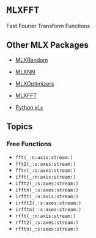 # ``MLXFFT``

Fast Fourier Transform Functions

## Other MLX Packages

- [MLXRandom](https://ml-explore.github.io/mlx-swift/MLXRandom/documentation/mlxrandom/)
- [MLXNN](https://ml-explore.github.io/mlx-swift/MLXNN/documentation/mlxnn/)
- [MLXOptimizers](https://ml-explore.github.io/mlx-swift/MLXOptimizers/documentation/mlxoptimizers/)
- [MLXFFT](https://ml-explore.github.io/mlx-swift/MLXFFT/documentation/mlxfft/)

- [Python `mlx`](https://ml-explore.github.io/mlx/build/html/index.html)


## Topics

### Free Functions

- ``fft(_:n:axis:stream:)``
- ``fft2(_:s:axes:stream:)``
- ``fftn(_:s:axes:stream:)``
- ``ifft(_:n:axis:stream:)``
- ``ifft2(_:s:axes:stream:)``
- ``ifftn(_:s:axes:stream:)``
- ``irfft(_:n:axis:stream:)``
- ``irfft2(_:s:axes:stream:)``
- ``irfftn(_:s:axes:stream:)``
- ``rfft(_:n:axis:stream:)``
- ``rfft2(_:s:axes:stream:)``
- ``rfftn(_:s:axes:stream:)``

